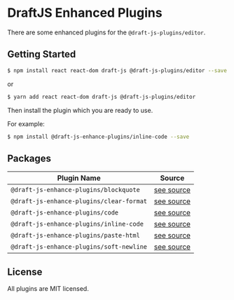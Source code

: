 # DraftJS Enhanced Plugins

There are some enhanced plugins for the `@draft-js-plugins/editor`.

## Getting Started

```bash
$ npm install react react-dom draft-js @draft-js-plugins/editor --save
```

or

```bash
$ yarn add react react-dom draft-js @draft-js-plugins/editor
```

Then install the plugin which you are ready to use.

For example:

```bash
$ npm install @draft-js-enhance-plugins/inline-code --save
```

## Packages

| Plugin Name                              | Source                                 |
| ---------------------------------------- | -------------------------------------- |
| `@draft-js-enhance-plugins/blockquote`   | [see source](./packages/blockquote/)   |
| `@draft-js-enhance-plugins/clear-format` | [see source](./packages/clear-format/) |
| `@draft-js-enhance-plugins/code`         | [see source](./packages/code/)         |
| `@draft-js-enhance-plugins/inline-code`  | [see source](./packages/inline-code/)  |
| `@draft-js-enhance-plugins/paste-html`   | [see source](./packages/paste-html/)   |
| `@draft-js-enhance-plugins/soft-newline` | [see source](./packages/soft-newline/) |

## License

All plugins are MIT licensed.
